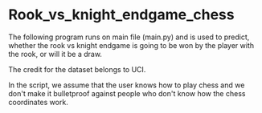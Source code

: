 # Rook_vs_knight_endgame_chess

The following program runs on main file (main.py) and is used to predict, whether the rook vs knight endgame is going to be won by the player with the rook, or will it be a draw.

The credit for the dataset belongs to UCI.

In the script, we assume that the user knows how to play chess and we don't make it bulletproof against people who don't know how the chess coordinates work. 
